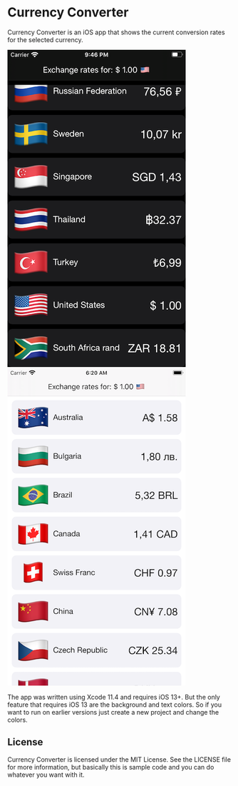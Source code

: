 # Currency Converter

Currency Converter is an iOS app that shows the current conversion rates for the selected currency.



<img src="Screenshot.png">       <img src="Screenshot2.png">

The app was written using Xcode 11.4 and requires iOS 13+. But the only feature that requires iOS 13 are the background and text colors. So if you want to run on earlier versions just create a new project and change the colors.


## License

Currency Converter is licensed under the MIT License. See the LICENSE file for more information, but basically this is sample code and you can do whatever you want with it.
